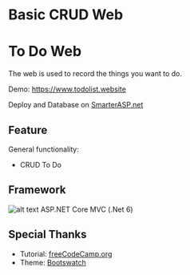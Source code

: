 # Basic CRUD Web
# To Do Web
  The web is used to record the things you want to do.

Demo: https://www.todolist.website

Deploy and Database on [SmarterASP.net](https://www.smarterasp.net)

## Feature
General functionality:
  * CRUD To Do

## Framework
![alt text](https://upload.wikimedia.org/wikipedia/commons/thumb/e/ee/.NET_Core_Logo.svg/1200px-.NET_Core_Logo.svg.png "Logo .net")
ASP.NET Core MVC (.Net 6)

## Special Thanks
  * Tutorial: [freeCodeCamp.org](https://www.youtube.com/watch?v=hZ1DASYd9rk&list=LL&index=11&t=10492s)
  * Theme: [Bootswatch](https://bootswatch.com/morph/)
